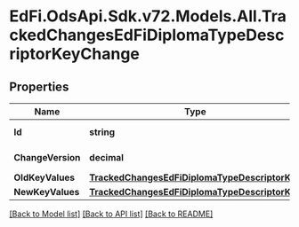 # EdFi.OdsApi.Sdk.v72.Models.All.TrackedChangesEdFiDiplomaTypeDescriptorKeyChange

## Properties

Name | Type | Description | Notes
------------ | ------------- | ------------- | -------------
**Id** | **string** | Resource identifier | [optional] 
**ChangeVersion** | **decimal** | Change version | [optional] 
**OldKeyValues** | [**TrackedChangesEdFiDiplomaTypeDescriptorKey**](TrackedChangesEdFiDiplomaTypeDescriptorKey.md) |  | [optional] 
**NewKeyValues** | [**TrackedChangesEdFiDiplomaTypeDescriptorKey**](TrackedChangesEdFiDiplomaTypeDescriptorKey.md) |  | [optional] 

[[Back to Model list]](../README.md#documentation-for-models) [[Back to API list]](../README.md#documentation-for-api-endpoints) [[Back to README]](../README.md)

